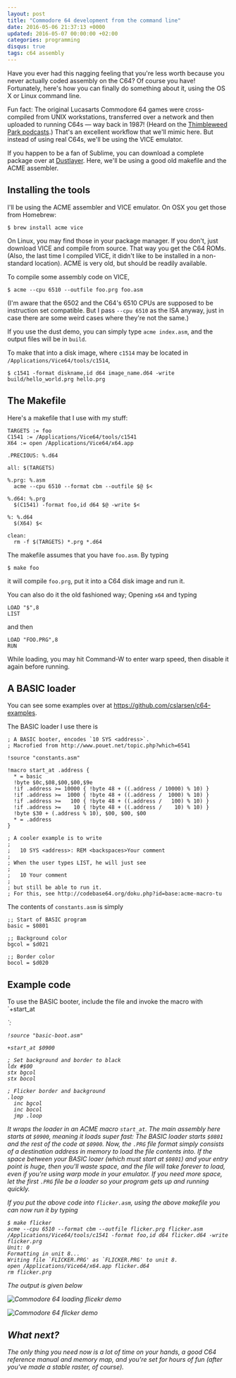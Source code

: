 ```yaml
---
layout: post
title: "Commodore 64 development from the command line"
date: 2016-05-06 21:37:13 +0000
updated: 2016-05-07 00:00:00 +02:00
categories: programming
disqus: true
tags: c64 assembly
---
```


<p class="lead">
Have you ever had this nagging feeling that you're less worth because you never
actually coded assembly on the C64? Of course you have! Fortunately, here's how
you can finally do something about it, using the OS X or Linux command line.
</p>

Fun fact: The original Lucasarts Commodore 64 games were cross-compiled from
UNIX workstations, transferred over a network and then uploaded to running C64s
— way back in 1987! (Heard on the <a
href="https://blog.thimbleweedpark.com">Thimbleweed Park podcasts</a>.) That's
an excellent workflow that we'll mimic here. But instead of using real C64s,
we'll be using the VICE emulator.

If you happen to be a fan of Sublime, you can download a complete package over
at <a
href="http://dustlayer.com/c64-coding-tutorials/2013/2/10/dust-c64-command-line-tool">Dustlayer</a>.
Here, we'll be using a good old makefile and the ACME assembler.

Installing the tools
--------------------

I'll be using the ACME assembler and VICE emulator. On OSX you get those from
Homebrew:

    $ brew install acme vice

On Linux, you may find those in your package manager. If you don't, just
download VICE and compile from source. That way you get the C64 ROMs. (Also,
the last time I compiled VICE, it didn't like to be installed in a non-standard
location). ACME is very old, but should be readily available.

To compile some assembly code on VICE,

    $ acme --cpu 6510 --outfile foo.prg foo.asm

(I'm aware that the 6502 and the C64's 6510 CPUs are supposed to be instruction
set compatible. But I pass `--cpu 6510` as the ISA anyway, just in case there
are some weird cases where they're not the same.)

If you use the dust demo, you can simply type `acme index.asm`, and the output
files will be in `build`.

To make that into a disk image, where `c1514` may be located in
`/Applications/Vice64/tools/c1514`,

    $ c1541 -format diskname,id d64 image_name.d64 -write build/hello_world.prg hello.prg

The Makefile
------------

Here's a makefile that I use with my stuff:

    TARGETS := foo
    C1541 := /Applications/Vice64/tools/c1541
    X64 := open /Applications/Vice64/x64.app

    .PRECIOUS: %.d64

    all: $(TARGETS)

    %.prg: %.asm
      acme --cpu 6510 --format cbm --outfile $@ $<

    %.d64: %.prg
      $(C1541) -format foo,id d64 $@ -write $<

    %: %.d64
      $(X64) $<

    clean:
      rm -f $(TARGETS) *.prg *.d64

The makefile assumes that you have `foo.asm`. By typing

    $ make foo

it will compile `foo.prg`, put it into a C64 disk image and run it.

You can also do it the old fashioned way; Opening `x64` and typing

    LOAD "$",8
    LIST

and then

    LOAD "FOO.PRG",8
    RUN

While loading, you may hit Command-W to enter warp speed, then disable it again
before running.

A BASIC loader
--------------

You can see some examples over at <a href="https://github.com/cslarsen/c64-examples">https://github.com/cslarsen/c64-examples</a>.

The BASIC loader I use there is

    ; A BASIC booter, encodes `10 SYS <address>`.
    ; Macrofied from http://www.pouet.net/topic.php?which=6541

    !source "constants.asm"

    !macro start_at .address {
      * = basic
      !byte $0c,$08,$00,$00,$9e
      !if .address >= 10000 { !byte 48 + ((.address / 10000) % 10) }
      !if .address >=  1000 { !byte 48 + ((.address /  1000) % 10) }
      !if .address >=   100 { !byte 48 + ((.address /   100) % 10) }
      !if .address >=    10 { !byte 48 + ((.address /    10) % 10) }
      !byte $30 + (.address % 10), $00, $00, $00
      * = .address
    }

    ; A cooler example is to write
    ;
    ;   10 SYS <address>: REM <backspaces>Your comment
    ;
    ; When the user types LIST, he will just see
    ;
    ;   10 Your comment
    ;
    ; but still be able to run it.
    ; For this, see http://codebase64.org/doku.php?id=base:acme-macro-tu

The contents of `constants.asm` is simply

    ;; Start of BASIC program
    basic = $0801

    ;; Background color
    bgcol = $d021

    ;; Border color
    bocol = $d020

Example code
------------

To use the BASIC booter, include the file and invoke the macro with `+start_at
<address>`:

    !source "basic-boot.asm"

    +start_at $0900

    ; Set background and border to black
    ldx #$00
    stx bgcol
    stx bocol

    ; Flicker border and background
    .loop
      inc bgcol
      inc bocol
      jmp .loop

It wraps the loader in an ACME macro `start_at`. The main assembly here starts
at `$0900`, meaning it loads super fast: The BASIC loader starts `$0801` and
the rest of the code at `$0900`. Now, the `.PRG` file format simply consists of
a destination address in memory to load the file contents into. If the space
between your BASIC loaer (which *must* start at `$0801`) and your entry point
is huge, then you'll waste space, and the file will take forever to load, even
if you're using warp mode in your emulator. If you need more space, let the
first `.PRG` file be a loader so your program gets up and running quickly.

If you put the above code into `flicker.asm`, using the above makefile you can
now run it by typing

    $ make flicker
    acme --cpu 6510 --format cbm --outfile flicker.prg flicker.asm
    /Applications/Vice64/tools/c1541 -format foo,id d64 flicker.d64 -write flicker.prg
    Unit: 0
    Formatting in unit 8...
    Writing file `FLICKER.PRG' as `FLICKER.PRG' to unit 8.
    open /Applications/Vice64/x64.app flicker.d64
    rm flicker.prg

The output is given below

![Commodore 64 loading flicekr demo](/gfx/post/c64-loading.png)

![Commodore 64 flicker demo](/gfx/post/c64-flicker.png)

What next?
----------

The only thing you need now is a lot of time on your hands, a good C64
reference manual and memory map, and you're set for hours of fun (*after*
you've made a stable raster, of course).
